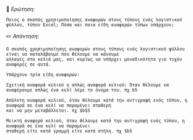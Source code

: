 📌 *Ερώτηση*:  
 
`Ποιος ο σκοπός χρησιμοποίησης αναφορών στους τύπους ενός λογιστικού φύλλου, τύπου Excel; Πόσα
και ποια είδη αναφορών τύπων υπάρχουν;`
 
✏️ *Απάντηση*: 
 
```
Ο σκοπός χρησιμοποίησης αναφορών στους τύπους ενός λογιστικού φύλλου είναι να καταλάβουμε που θέλουμε να κάνουμε
αλλαγές στα κελιά μας, και κυρίως να υπάρχει μοναδικότητα για τυχόν αναφορές σε αυτά.

Υπάρχουν τρία είδη αναφορών:

Σχετική αναφορά κελιού η απλώς αναφορά κελιού: Όταν θέλουμε να αναφέρουμε απλώς ένα κελί λέμε το όνομα του. πχ b5

Απόλυτη αναφορά κελιού, όταν θέλουμε κατά την αντιγραφή ενός τύπου, η αναφορά σε ένα κελί να παραμένει σταθερή
και να μην μεταβάλλεται. πχ $b$5

Μεικτή αναφορά κελιού, όταν θέλουμε κατά την αντιγραφή ενός τύπου, η αναφορά σε ένα κελί να παραμένει
σταθερή είτε κατά γραμμή είτε κατά στήλη. πχ $b5
```
